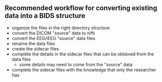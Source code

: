 ## Recommended workflow for converting existing data into a BIDS structure

  - organize the files in the right directory structure
  - convert the DICOM "source" data to nifti
  - convert the EEG/iEEG "source" data files 
  - rename the data files
  - create the sidecar files
  - complete the details in the sidecar files that can be obtained from the data files
    - some details may need to come from the "source" data
  - complete the sidecar files with the knowledge that only the researcher has
